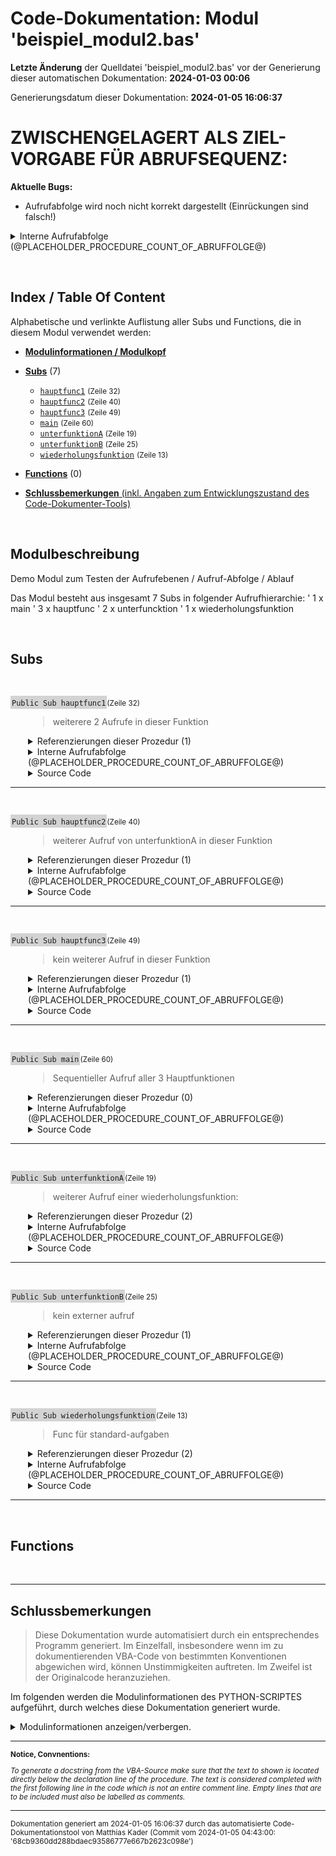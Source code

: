 ﻿# Code-Dokumentation: Modul 'beispiel_modul2.bas'



**Letzte Änderung** der Quelldatei 'beispiel_modul2.bas' vor der Generierung dieser automatischen Dokumentation: **2024-01-03 00:06**


Generierungsdatum dieser Dokumentation: **2024-01-05 16:06:37**









<!-- TODO: nur temporrary!  -->
# ZWISCHENGELAGERT ALS ZIEL-VORGABE FÜR ABRUFSEQUENZ:


**Aktuelle Bugs:**

- Aufrufabfolge wird noch nicht korrekt dargestellt (Einrückungen sind falsch!)





<details>
    <summary>      Interne Aufrufabfolge (@PLACEHOLDER_PROCEDURE_COUNT_OF_ABRUFFOLGE@)</summary>

---





@PLACEHOLDER_PROCEDURE_ABRUFFOLGE_INTRODUCTION@





@PLACEHOLDER_PROCEDURE_ABRUFFOLGE_ENTRY@








<!-- TODO: Platzhalter platz -->
<br>
<br>
<br>
<br>
<br>
STATIC  - EXEMPLARISCHES ZIEL- OUTPUT für MAIN:

<!-- TODO: Links einfügen! gleiches prinzip wie bei  references!-->




* ```hauptfunc1```
  * ```unterfunktionA```
    * ```wiederholungsfunktion```
  * ```unterfunktionB```
* ```hauptfunc2```
* ```hauptfunc3```
* ```wiederholungsfunktion```
  * ```wiederholungsfunktion```




</details>


﻿


<!-- --------------------------------------------------------------- -->
<!-- Index / TOC -->
<!-- --------------------------------------------------------------- -->

## Index / Table Of Content

Alphabetische und verlinkte Auflistung aller Subs und Functions, die in diesem Modul verwendet werden:

* [**Modulinformationen / Modulkopf**](#sec_modulinfos)
  

  
  <!-- ---------- SUBS: --------------- -->

* [**Subs**](#sec_subs) (7)
  
  * [```hauptfunc1```](#hauptfunc1) <small>(Zeile 32)</small>
  * [```hauptfunc2```](#hauptfunc2) <small>(Zeile 40)</small>
  * [```hauptfunc3```](#hauptfunc3) <small>(Zeile 49)</small>
  * [```main```](#main) <small>(Zeile 60)</small>
  * [```unterfunktionA```](#unterfunktionA) <small>(Zeile 19)</small>
  * [```unterfunktionB```](#unterfunktionB) <small>(Zeile 25)</small>
  * [```wiederholungsfunktion```](#wiederholungsfunktion) <small>(Zeile 13)</small>
  




  <!-- ---------- FUNCTIONS: --------------- -->


* [**Functions**](#sec_functions) (0)
  
  
  




  <!-- ---------- TAIL: --------------- -->


* [**Schlussbemerkungen** (inkl. Angaben zum Entwicklungszustand des Code-Dokumenter-Tools)](#sec_tail)




﻿


<a name="sec_modulinfos"></a>

## Modulbeschreibung

 Demo Modul zum Testen der Aufrufebenen / Aufruf-Abfolge / Ablauf

 Das Modul besteht aus insgesamt 7 Subs in folgender Aufrufhierarchie:
 ' 1 x main
 ' 3 x hauptfunc
 ' 2 x unterfuncktion
 ' 1 x wiederholungsfunktion



﻿
<!-- -------------------------------------------------- -->
<!-- SECTION-START : SUBS -->
<!-- -------------------------------------------------- -->

<a name="sec_subs"></a>

## Subs


﻿





<!-- --------------------------------------------------------------- -->
<!-- NEUE PROZEDUR-DOKUMENTATION -->
<!-- NEUE PROZEDUR-DOKUMENTATION -->
<!-- NEUE PROZEDUR-DOKUMENTATION -->
<!-- --------------------------------------------------------------- -->




<a name="hauptfunc1"></a>
<span style="background-color: lightgrey; padding: 2px;">```Public Sub hauptfunc1```</span><small>(Zeile 32)</small>

<div style="padding-left:2em;">

>  weiterere 2 Aufrufe in dieser Funktion




<details>

<summary> Referenzierungen dieser Prozedur (1)</summary>

<div style="padding-left:1em;">



Die Prozedur wird in den folgenden, uebergeordneten Prozeduren aufgerufen:



* [```main```](#main) : <small>  Zeile 62 : ```    call hauptfunc1``` </small>




</details

</div>











<!-- TODO: ABRUFABFOLGE (DEV) -->

<details>
    <summary>      Interne Aufrufabfolge (@PLACEHOLDER_PROCEDURE_COUNT_OF_ABRUFFOLGE@)</summary>

---


@PLACEHOLDER_PROCEDURE_ABRUFFOLGE_INTRODUCTION@


<!-- <div style="padding-left:1em;"> -->





- ```unterfunktionA``` <small> : [Zeile 34] : ```    call unterfunktionA()``` </small><br>
- ```wiederholungsfunktion``` <small> : [Zeile 21] : ```    call wiederholungsfunktion()``` </small><br>- ```unterfunktionB``` <small> : [Zeile 35] : ```    call unterfunktionB()``` </small><br>






<!-- </div> -->








</details>







<details>
    <summary>      Source Code</summary>

---

```
Sub hauptfunc1()
    ' weiterere 2 Aufrufe in dieser Funktion
    call unterfunktionA()
    call unterfunktionB()
end sub

```

</details>


</div>


---


<!-- --------------------------------------------------------------- -->


























﻿





<!-- --------------------------------------------------------------- -->
<!-- NEUE PROZEDUR-DOKUMENTATION -->
<!-- NEUE PROZEDUR-DOKUMENTATION -->
<!-- NEUE PROZEDUR-DOKUMENTATION -->
<!-- --------------------------------------------------------------- -->




<a name="hauptfunc2"></a>
<span style="background-color: lightgrey; padding: 2px;">```Public Sub hauptfunc2```</span><small>(Zeile 40)</small>

<div style="padding-left:2em;">

>  weiterer Aufruf von unterfunktionA in dieser Funktion




<details>

<summary> Referenzierungen dieser Prozedur (1)</summary>

<div style="padding-left:1em;">



Die Prozedur wird in den folgenden, uebergeordneten Prozeduren aufgerufen:



* [```main```](#main) : <small>  Zeile 63 : ```    call hauptfunc2``` </small>




</details

</div>











<!-- TODO: ABRUFABFOLGE (DEV) -->

<details>
    <summary>      Interne Aufrufabfolge (@PLACEHOLDER_PROCEDURE_COUNT_OF_ABRUFFOLGE@)</summary>

---


@PLACEHOLDER_PROCEDURE_ABRUFFOLGE_INTRODUCTION@


<!-- <div style="padding-left:1em;"> -->





- ```unterfunktionA``` <small> : [Zeile 42] : ```    call unterfunktionA()``` </small><br>
- ```wiederholungsfunktion``` <small> : [Zeile 21] : ```    call wiederholungsfunktion()``` </small><br>





<!-- </div> -->








</details>







<details>
    <summary>      Source Code</summary>

---

```
Sub hauptfunc2()
    ' weiterer Aufruf von unterfunktionA in dieser Funktion
    call unterfunktionA()
    
    msgbox("standalone")
end sub

```

</details>


</div>


---


<!-- --------------------------------------------------------------- -->


























﻿





<!-- --------------------------------------------------------------- -->
<!-- NEUE PROZEDUR-DOKUMENTATION -->
<!-- NEUE PROZEDUR-DOKUMENTATION -->
<!-- NEUE PROZEDUR-DOKUMENTATION -->
<!-- --------------------------------------------------------------- -->




<a name="hauptfunc3"></a>
<span style="background-color: lightgrey; padding: 2px;">```Public Sub hauptfunc3```</span><small>(Zeile 49)</small>

<div style="padding-left:2em;">

>  kein weiterer Aufruf in dieser Funktion




<details>

<summary> Referenzierungen dieser Prozedur (1)</summary>

<div style="padding-left:1em;">



Die Prozedur wird in den folgenden, uebergeordneten Prozeduren aufgerufen:



* [```main```](#main) : <small>  Zeile 64 : ```    call hauptfunc3``` </small>




</details

</div>











<!-- TODO: ABRUFABFOLGE (DEV) -->

<details>
    <summary>      Interne Aufrufabfolge (@PLACEHOLDER_PROCEDURE_COUNT_OF_ABRUFFOLGE@)</summary>

---


@PLACEHOLDER_PROCEDURE_ABRUFFOLGE_INTRODUCTION@


<!-- <div style="padding-left:1em;"> -->











<!-- </div> -->








</details>







<details>
    <summary>      Source Code</summary>

---

```
Sub hauptfunc3()
    ' kein weiterer Aufruf in dieser Funktion
    msgbox("standalone")
end sub

```

</details>


</div>


---


<!-- --------------------------------------------------------------- -->


























﻿





<!-- --------------------------------------------------------------- -->
<!-- NEUE PROZEDUR-DOKUMENTATION -->
<!-- NEUE PROZEDUR-DOKUMENTATION -->
<!-- NEUE PROZEDUR-DOKUMENTATION -->
<!-- --------------------------------------------------------------- -->




<a name="main"></a>
<span style="background-color: lightgrey; padding: 2px;">```Public Sub main```</span><small>(Zeile 60)</small>

<div style="padding-left:2em;">

>  Sequentieller Aufruf aller 3 Hauptfunktionen




<details>

<summary> Referenzierungen dieser Prozedur (0)</summary>

<div style="padding-left:1em;">



Kein Aufruf gefunden.







</details

</div>











<!-- TODO: ABRUFABFOLGE (DEV) -->

<details>
    <summary>      Interne Aufrufabfolge (@PLACEHOLDER_PROCEDURE_COUNT_OF_ABRUFFOLGE@)</summary>

---


@PLACEHOLDER_PROCEDURE_ABRUFFOLGE_INTRODUCTION@


<!-- <div style="padding-left:1em;"> -->





- ```wiederholungsfunktion``` <small> : [Zeile 65] : ```    call wiederholungsfunktion``` </small><br>
- ```hauptfunc1``` <small> : [Zeile 62] : ```    call hauptfunc1``` </small><br>
- ```unterfunktionA``` <small> : [Zeile 34] : ```    call unterfunktionA()``` </small><br>- ```wiederholungsfunktion``` <small> : [Zeile 21] : ```    call wiederholungsfunktion()``` </small><br>- ```unterfunktionB``` <small> : [Zeile 35] : ```    call unterfunktionB()``` </small><br>- ```hauptfunc2``` <small> : [Zeile 63] : ```    call hauptfunc2``` </small><br>
- ```unterfunktionA``` <small> : [Zeile 42] : ```    call unterfunktionA()``` </small><br>- ```wiederholungsfunktion``` <small> : [Zeile 21] : ```    call wiederholungsfunktion()``` </small><br>- ```hauptfunc3``` <small> : [Zeile 64] : ```    call hauptfunc3``` </small><br>






<!-- </div> -->








</details>







<details>
    <summary>      Source Code</summary>

---

```
Sub main()
    ' Sequentieller Aufruf aller 3 Hauptfunktionen
    call hauptfunc1
    call hauptfunc2
    call hauptfunc3
    call wiederholungsfunktion
end sub

```

</details>


</div>


---


<!-- --------------------------------------------------------------- -->


























﻿





<!-- --------------------------------------------------------------- -->
<!-- NEUE PROZEDUR-DOKUMENTATION -->
<!-- NEUE PROZEDUR-DOKUMENTATION -->
<!-- NEUE PROZEDUR-DOKUMENTATION -->
<!-- --------------------------------------------------------------- -->




<a name="unterfunktionA"></a>
<span style="background-color: lightgrey; padding: 2px;">```Public Sub unterfunktionA```</span><small>(Zeile 19)</small>

<div style="padding-left:2em;">

>  weiterer Aufruf einer wiederholungsfunktion:




<details>

<summary> Referenzierungen dieser Prozedur (2)</summary>

<div style="padding-left:1em;">



Die Prozedur wird in den folgenden, uebergeordneten Prozeduren aufgerufen:



* [```hauptfunc1```](#hauptfunc1) : <small>  Zeile 34 : ```    call unterfunktionA()``` </small>
* [```hauptfunc2```](#hauptfunc2) : <small>  Zeile 42 : ```    call unterfunktionA()``` </small>




</details

</div>











<!-- TODO: ABRUFABFOLGE (DEV) -->

<details>
    <summary>      Interne Aufrufabfolge (@PLACEHOLDER_PROCEDURE_COUNT_OF_ABRUFFOLGE@)</summary>

---


@PLACEHOLDER_PROCEDURE_ABRUFFOLGE_INTRODUCTION@


<!-- <div style="padding-left:1em;"> -->





- ```wiederholungsfunktion``` <small> : [Zeile 21] : ```    call wiederholungsfunktion()``` </small><br>






<!-- </div> -->








</details>







<details>
    <summary>      Source Code</summary>

---

```
Sub unterfunktionA()
    ' weiterer Aufruf einer wiederholungsfunktion:
    call wiederholungsfunktion()
end sub

```

</details>


</div>


---


<!-- --------------------------------------------------------------- -->


























﻿





<!-- --------------------------------------------------------------- -->
<!-- NEUE PROZEDUR-DOKUMENTATION -->
<!-- NEUE PROZEDUR-DOKUMENTATION -->
<!-- NEUE PROZEDUR-DOKUMENTATION -->
<!-- --------------------------------------------------------------- -->




<a name="unterfunktionB"></a>
<span style="background-color: lightgrey; padding: 2px;">```Public Sub unterfunktionB```</span><small>(Zeile 25)</small>

<div style="padding-left:2em;">

>  kein externer aufruf




<details>

<summary> Referenzierungen dieser Prozedur (1)</summary>

<div style="padding-left:1em;">



Die Prozedur wird in den folgenden, uebergeordneten Prozeduren aufgerufen:



* [```hauptfunc1```](#hauptfunc1) : <small>  Zeile 35 : ```    call unterfunktionB()``` </small>




</details

</div>











<!-- TODO: ABRUFABFOLGE (DEV) -->

<details>
    <summary>      Interne Aufrufabfolge (@PLACEHOLDER_PROCEDURE_COUNT_OF_ABRUFFOLGE@)</summary>

---


@PLACEHOLDER_PROCEDURE_ABRUFFOLGE_INTRODUCTION@


<!-- <div style="padding-left:1em;"> -->











<!-- </div> -->








</details>







<details>
    <summary>      Source Code</summary>

---

```
Sub unterfunktionB()
    ' kein externer aufruf
    x = 42
end sub

```

</details>


</div>


---


<!-- --------------------------------------------------------------- -->


























﻿





<!-- --------------------------------------------------------------- -->
<!-- NEUE PROZEDUR-DOKUMENTATION -->
<!-- NEUE PROZEDUR-DOKUMENTATION -->
<!-- NEUE PROZEDUR-DOKUMENTATION -->
<!-- --------------------------------------------------------------- -->




<a name="wiederholungsfunktion"></a>
<span style="background-color: lightgrey; padding: 2px;">```Public Sub wiederholungsfunktion```</span><small>(Zeile 13)</small>

<div style="padding-left:2em;">

>  Func für standard-aufgaben




<details>

<summary> Referenzierungen dieser Prozedur (2)</summary>

<div style="padding-left:1em;">



Die Prozedur wird in den folgenden, uebergeordneten Prozeduren aufgerufen:



* [```unterfunktionA```](#unterfunktionA) : <small>  Zeile 21 : ```    call wiederholungsfunktion()``` </small>
* [```main```](#main) : <small>  Zeile 65 : ```    call wiederholungsfunktion``` </small>




</details

</div>











<!-- TODO: ABRUFABFOLGE (DEV) -->

<details>
    <summary>      Interne Aufrufabfolge (@PLACEHOLDER_PROCEDURE_COUNT_OF_ABRUFFOLGE@)</summary>

---


@PLACEHOLDER_PROCEDURE_ABRUFFOLGE_INTRODUCTION@


<!-- <div style="padding-left:1em;"> -->











<!-- </div> -->








</details>







<details>
    <summary>      Source Code</summary>

---

```
Sub wiederholungsfunktion()
    ' Func für standard-aufgaben
    msgbox("Standardfunktion")
end sub

```

</details>


</div>


---


<!-- --------------------------------------------------------------- -->


























﻿
<!-- -------------------------------------------------- -->
<!-- SECTION-START : FUNCTIONS -->
<!-- -------------------------------------------------- -->

<a name="sec_functions"></a>

## Functions


﻿




---

<a name="sec_tail"></a>

## Schlussbemerkungen



<!-- 
**Notice:**

*To generate a docstring from the VBA-Source, make sure that the text to shown is located directly below the declaration line of the procedure. The text is considered completed with the first following line in the code which is not an entire comment line.  Empty lines that are to be included must also be labelled as comments.*



 **TODO:** Erstellt am (Datum) durch das  automatisierte Code-Dokumentationstool von .... in der Version ....







---



**ODER:** -->

> Diese Dokumentation wurde automatisiert durch ein entsprechendes Programm generiert. Im Einzelfall, insbesondere wenn im zu dokumentierenden VBA-Code von  bestimmten Konventionen abgewichen wird, können Unstimmigkeiten auftreten. Im Zweifel ist der Originalcode heranzuziehen.


Im folgenden werden die Modulinformationen des PYTHON-SCRIPTES aufgeführt, durch welches diese Dokumentation generiert wurde.

<details>

<summary> Modulinformationen anzeigen/verbergen.
</summary>

  <br>Created on: Fri, 2023-12-29 (00:45:39)<br><br><br>@author: Matthias Kader<br><br><br>Für Ziel und Ablauf des Scriptes siehe MArkdown im Verzeichnis ../Tests/Programmablauf.html<br><br><br><br><br>### Fertig implementiert:<br><br>• Implementierung Inhaltsverzeichnis / Index<br><br>• Gesamtlayout inkl. Titel, Zwischenüberschriften für einzelne Sections<br><br>• Einbindung vom Programmkopf-Docstring<br><br>• Implementierung von References-Durchsuchungen<br><br>• Implementierung eines Exportes zu HTML<br><br><br><br>• Einbindung organisatorischer Daten bzgl. des zu dokumentierenden Codes und des verwendeten Skripts zum Dokumentieren<br><br>• Implementierung der Calling Sequence: Für jede Prozedur: Aufzählung der Aufrufe anderer, in dieser Dokumentation behandelten Prozeduren.<br>Bislang wird eine einfache Auflistung gegeben. Perspektivisch wäre eine rekursiver Ansatz denkbar, sodass je Aufruf wieder alle Aufrufe innerhabl dieser Prozedur gelistet werden können usw...<br><br><br><br>### TODO: Größere TODOS:<br><br><br>• Call Sequenz / Calling Sequence:<br><br>Schön (Ausblick) wäre auch ein weiterer Unterpunkt pro Prozedur, in der die Aufrufabfolge hervorgeht.<br>Idee ist etwas wie die Aufrufebenen-Auflistung beim Noten-Converter-Programm, d.h. ausgehend von einer Prozedur soll eine Liste stehen der Aufrufe von weiteren Prozeduren die aufgerufen werden (und die in diesem Dokument auch dokumentiert werden... also keine Builtins o.ä.). Im Idealfall kann jeder Punkt dieser Liste wiederum erweitert/expanded werden, darin ist dann wiederum die Liste von DIESER AUFGERUFENEN Funktion drin usw... Rekursiv. Jede Methode, die einmal so dokumentiert wurde kann weiter verwendet werden per Direktzugriff....<br><br><br><br>### AUSBLICK für später und in schön:<br><br>• Index an der Seite wie eine NavBar zum einzelnd scrollen<br><br><br><br># TODO / CURRENT DEV:<br>    Aufrufebenen im 'main' untersuchen, inkl. Rekursive Auflistung aller Calls.<br><br>

</details>

---

<small>

**Notice, Convnentions:**

*To generate a docstring from the VBA-Source make sure that the text to shown is located directly below the declaration line of the procedure. The text is considered completed with the first following line in the code which is not an entire comment line.  Empty lines that are to be included must also be labelled as comments.*

</small> 

---

<small>Dokumentation generiert am 2024-01-05 16:06:37 durch das  automatisierte Code-Dokumentationstool von Matthias Kader (Commit vom 2024-01-05 04:43:00: '68cb9360dd288bdaec93586777e667b2623c098e')</small> 
